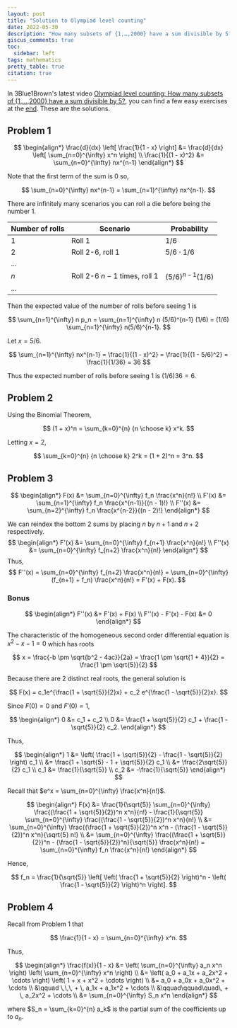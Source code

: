 ```yaml
---
layout: post
title: "Solution to Olympiad level counting"
date: 2022-05-30
description: "How many subsets of {1,…,2000} have a sum divisible by 5?"
giscus_comments: true
toc:
  sidebar: left
tags: mathematics
pretty_table: true
citation: true
---
```


In 3Blue1Brown's latest video [Olympiad level counting: How many subsets of {1,…,2000} have a sum divisible by 5?](https://www.youtube.com/watch?v=bOXCLR3Wric&t=22s), you can find a few easy exercises at the [end](https://youtu.be/bOXCLR3Wric?t=2054). These are the solutions.

## Problem 1

$$
\begin{align*}
\frac{d}{dx} \left[ \frac{1}{1 - x} \right] &= \frac{d}{dx} \left[ \sum_{n=0}^{\infty} x^n \right] \\
\frac{1}{(1 - x)^2} &= \sum_{n=0}^{\infty} nx^{n-1}
\end{align*}
$$

Note that the first term of the sum is 0 so,

$$
\sum_{n=0}^{\infty} nx^{n-1} = \sum_{n=1}^{\infty} nx^{n-1}.
$$

There are infinitely many scenarios you can roll a die before being the number 1.

| Number of rolls | Scenario                       | Probability         |
| --------------- | ------------------------------ | ------------------- |
| 1               | Roll 1                         | $1/6$               |
| 2               | Roll 2-6, roll 1               | $5/6 \cdot 1/6$     |
| ...             |                                |                     |
| $n$             | Roll 2-6 $n - 1$ times, roll 1 | $(5/6)^{n-1} (1/6)$ |
| ...             |                                |                     |

Then the expected value of the number of rolls before seeing 1 is

$$
\sum_{n=1}^{\infty} n p_n = \sum_{n=1}^{\infty} n (5/6)^{n-1} (1/6) = (1/6) \sum_{n=1}^{\infty} n(5/6)^{n-1}.
$$

Let $x = 5/6$.

$$
\sum_{n=1}^{\infty} nx^{n-1} = \frac{1}{(1 - x)^2} = \frac{1}{(1 - 5/6)^2} = \frac{1}{1/36} = 36
$$

Thus the expected number of rolls before seeing 1 is $(1/6)36 = 6$.

## Problem 2

Using the Binomial Theorem,

$$
(1 + x)^n = \sum_{k=0}^{n} {n \choose k} x^k.
$$

Letting $x = 2$,

$$
\sum_{k=0}^{n} {n \choose k} 2^k = (1 + 2)^n = 3^n.
$$

## Problem 3

$$
\begin{align*}
F(x) &= \sum_{n=0}^{\infty} f_n \frac{x^n}{n!} \\
F'(x) &= \sum_{n=1}^{\infty} f_n \frac{x^{n-1}}{(n - 1)!} \\
F''(x) &= \sum_{n=2}^{\infty} f_n \frac{x^{n-2}}{(n - 2)!}
\end{align*}
$$

We can reindex the bottom 2 sums by placing $n$ by $n + 1$ and $n + 2$ respectively.
$$
\begin{align*}
F'(x) &= \sum_{n=0}^{\infty} f_{n+1} \frac{x^n}{n!} \\
F''(x) &= \sum_{n=0}^{\infty} f_{n+2} \frac{x^n}{n!}
\end{align*}
$$
Thus,
$$
F''(x) = \sum_{n=0}^{\infty} f_{n+2} \frac{x^n}{n!} = \sum_{n=0}^{\infty} (f_{n+1} + f_n) \frac{x^n}{n!} = F'(x) + F(x).
$$

### Bonus

$$
\begin{align*}
F''(x) &= F'(x) + F(x) \\
F''(x) - F'(x) - F(x) &= 0
\end{align*}
$$

The characteristic of the homogeneous second order differential equation is $x^2 - x - 1 = 0$ which has roots

$$
x = \frac{-b \pm \sqrt{b^2 - 4ac}}{2a} = \frac{1 \pm \sqrt{1 + 4}}{2} = \frac{1 \pm \sqrt{5}}{2}
$$

Because there are 2 distinct real roots, the general solution is

$$
F(x) = c_1e^{\frac{1 + \sqrt{5}}{2}x} + c_2 e^{\frac{1 - \sqrt{5}}{2}x}.
$$

Since $F(0) = 0$ and $F'(0) = 1$,

$$
\begin{align*}
0 &= c_1 + c_2 \\
0 &= \frac{1 + \sqrt{5}}{2} c_1 + \frac{1 - \sqrt{5}}{2} c_2.
\end{align*}
$$

Thus,

$$
\begin{align*}
1 &= \left( \frac{1 + \sqrt{5}}{2} - \frac{1 - \sqrt{5}}{2} \right) c_1 \\
&= \frac{1 + \sqrt{5} - 1 + \sqrt{5}}{2} c_1 \\
&= \frac{2\sqrt{5}}{2} c_1 \\
c_1 &= \frac{1}{\sqrt{5}} \\
c_2 &= -\frac{1}{\sqrt{5}}
\end{align*}
$$

Recall that $e^x = \sum_{n=0}^{\infty} \frac{x^n}{n!}$.

$$
\begin{align*}
F(x) &= \frac{1}{\sqrt{5}} \sum_{n=0}^{\infty} \frac{(\frac{1 + \sqrt{5}}{2})^n x^n}{n!} - \frac{1}{\sqrt{5}} \sum_{n=0}^{\infty} \frac{(\frac{1 - \sqrt{5}}{2})^n x^n}{n!} \\
&= \sum_{n=0}^{\infty} \frac{(\frac{1 + \sqrt{5}}{2})^n x^n - (\frac{1 - \sqrt{5}}{2})^n x^n}{\sqrt{5} n!} \\
&= \sum_{n=0}^{\infty} \frac{(\frac{1 + \sqrt{5}}{2})^n - (\frac{1 - \sqrt{5}}{2})^n}{\sqrt{5}} \frac{x^n}{n!} = \sum_{n=0}^{\infty} f_n \frac{x^n}{n!}
\end{align*}
$$

Hence,

$$
f_n = \frac{1}{\sqrt{5}} \left[ \left( \frac{1 + \sqrt{5}}{2} \right)^n - \left( \frac{1 - \sqrt{5}}{2} \right)^n \right].
$$

## Problem 4

Recall from Problem 1 that

$$
\frac{1}{1 - x} = \sum_{n=0}^{\infty} x^n.
$$

Thus,

$$
\begin{align*}
\frac{f(x)}{1 - x} &= \left( \sum_{n=0}^{\infty} a_n x^n \right) \left( \sum_{n=0}^{\infty} x^n \right) \\
&= \left( a_0 + a_1x + a_2x^2 + \cdots \right) \left( 1 + x + x^2 + \cdots \right) \\
&= a_0 + a_0x + a_0x^2 + \cdots \\
&\qquad \,\,\, + \, a_1x + a_1x^2 + \cdots \\
&\qquad\qquad\quad\, + \, a_2x^2 + \cdots \\
&= \sum_{n=0}^{\infty} S_n x^n
\end{align*}
$$

where $S_n = \sum_{k=0}^{n} a_k$ is the partial sum of the coefficients up to $a_n$.
